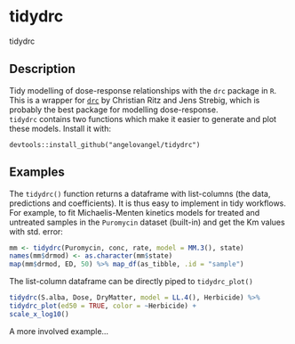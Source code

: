 # tidydrc
tidydrc

## Description
Tidy modelling of dose-response relationships with the `drc` package in `R`.    
This is a wrapper for [`drc`](https://cran.r-project.org/web/packages/drc/index.html) by Christian Ritz and Jens Strebig, which is probably the best package for modelling dose-response.  
`tidydrc` contains two functions which make it easier to generate and plot these models. Install it with:

`devtools::install_github("angelovangel/tidydrc")`

## Examples
The `tidydrc()` function returns a dataframe with list-columns (the data,
predictions and coefficients). It is thus easy to implement in tidy workflows.
For example, to fit Michaelis-Menten kinetics models for treated and untreated samples in
the `Puromycin` dataset (built-in) and get the Km values with std. error:
```r
mm <- tidydrc(Puromycin, conc, rate, model = MM.3(), state)
names(mm$drmod) <- as.character(mm$state)
map(mm$drmod, ED, 50) %>% map_df(as_tibble, .id = "sample")
```

The list-column dataframe can be directly piped to `tidydrc_plot()`
```r
tidydrc(S.alba, Dose, DryMatter, model = LL.4(), Herbicide) %>%
tidydrc_plot(ed50 = TRUE, color = ~Herbicide) + 
scale_x_log10()
```

A more involved example...


